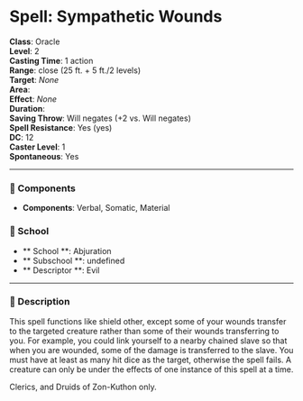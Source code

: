 
# Spell: Sympathetic Wounds
**Class**: Oracle  
**Level**: 2  
**Casting Time**: 1 action  
**Range**: close (25 ft. + 5 ft./2 levels)  
**Target**: _None_  
**Area**:   
**Effect**: _None_  
**Duration**:   
**Saving Throw**: Will negates (+2 vs. Will negates)  
**Spell Resistance**: Yes (yes)  
**DC**: 12  
**Caster Level**: 1  
**Spontaneous**: Yes

---

### 🔮 Components
- **Components**: Verbal, Somatic, Material

### 🏫 School
- ** School **: Abjuration
- ** Subschool **: undefined
- ** Descriptor **: Evil
---

### 📜 Description
This spell functions like shield other, except some of your wounds transfer to the targeted creature rather than some of their wounds transferring to you. For example, you could link yourself to a nearby chained slave so that when you are wounded, some of the damage is transferred to the slave. You must have at least as many hit dice as the target, otherwise the spell fails. A creature can only be under the effects of one instance of this spell at a time.

Clerics, and Druids of Zon-Kuthon only.
